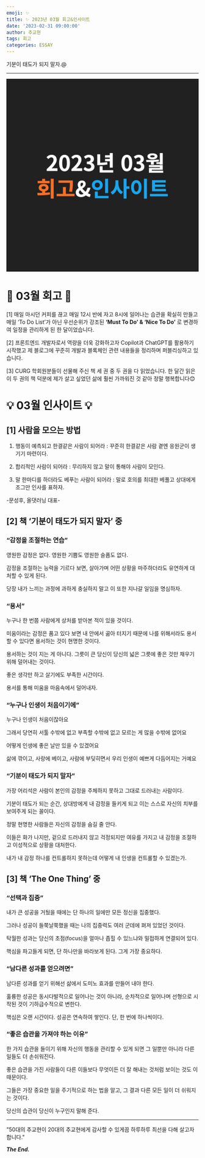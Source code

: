 ```yaml
---
emoji: ✨
title: ✨ 2023년 03월 회고&인사이트
date: '2023-02-31 09:00:00'
author: 추교현
tags: 회고
categories: ESSAY
---
```


기분이 태도가 되지 말자.@

---

![23.03.jpg](23.03.jpg)

# 🔎 03월 회고 🔎

[1] 매일 마시던 커피를 끊고 매일 12시 반에 자고 8시에 일어나는 습관을 확실히 만들고 매일 ‘To Do List’가 아닌 우선순위가 강조된 **‘Must To Do’ & ‘Nice To Do’** 로 변경하여 일정을 관리하게 된 한 달이었습니다.

[2] 프론트엔드 개발자로서 역량을 더욱 강화하고자 Copilot과 ChatGPT를 활용하기 시작했고 제 블로그에 꾸준히 개발과 블록체인 관련 내용들을 정리하며 퍼블리싱하고 있습니다.

[3] CURG 학회원분들이 선물해 주신 책 세 권 중 두 권을 다 읽었습니다. 한 달간 읽은 이 두 권의 책 덕분에 제가 살고 싶었던 삶에 훨씬 가까워진 것 같아 정말 행복합니다😊

# 💡 03월 인사이트 💡

## [1] 사람을 모으는 방법

1. 행동이 예측되고 한결같은 사람이 되어라
   : 꾸준히 한결같은 사람 곁엔 응원군이 생기기 마련이다.

2. 합리적인 사람이 되어라
   : 무리하지 않고 말이 통해야 사람이 모인다.

3. 말 한마디를 하더라도 베푸는 사람이 되어라
   : 말로 호의를 최대한 베풀고 상대에게 조그만 인사를 표하자.

-문성후, 올댓러닝 대표-

## [2] 책 ‘기분이 태도가 되지 말자’ 중

### “감정을 조절하는 연습”

영원한 감정은 없다. 영원한 기쁨도 영원한 슬픔도 없다.

감정을 조절하는 능력을 기르다 보면, 살아가며 어떤 상황을 마주하더라도 유연하게 대처할 수 있게 된다.

당장 내가 느끼는 과정에 과하게 충실하지 말고 이 또한 지나갈 일임을 명심하자.

### “용서”

누구나 한 번쯤 사람에게 상처를 받아본 적이 있을 것이다.

미움이라는 감정은 품고 있다 보면 내 안에서 곪아 터지기 때문에 나를 위해서라도 용서할 수 있다면 용서하는 것이 현명한 것이다.

용서하는 것이 지는 게 아니다. 그릇이 큰 당신이 당신의 넓은 그릇에 좋은 것만 채우기 위해 덜어내는 것이다.

좋은 생각만 하고 살기에도 부족한 시간이다.

용서를 통해 미움을 마음속에서 덜어내자.

### “누구나 인생이 처음이기에”

누구나 인생이 처음이잖아요

그래서 당연히 서툴 수밖에 없고 부족할 수밖에 없고 모르는 게 많을 수밖에 없어요

어떻게 인생에 좋은 날만 있을 수 있겠어요

삶에 깎이고, 사랑에 베이고, 사람에 부딪히면서 우리 인생이 예쁘게 다듬어지는 거예요

### “기분이 태도가 되지 말자”

가장 어리석은 사람이 본인의 감정을 주체하지 못하고 그대로 드러내는 사람이다.

기분이 태도가 되는 순간, 상대방에게 내 감정을 들키게 되고 이는 스스로 자신의 치부를 보여주게 되는 꼴이다.

정말 현명한 사람들은 자신의 감정을 숨길 줄 안다.

이들은 화가 나지만, 겉으로 드러내지 않고 걱정되지만 여유를 가지고 내 감정을 조절하고 이성적으로 상황을 대처한다.

내가 내 감정 하나를 컨트롤하지 못하는데 어떻게 내 인생을 컨트롤할 수 있겠는가.

## [3] 책 ‘The One Thing’ 중

### “선택과 집중”

내가 큰 성공을 거뒀을 때에는 단 하나의 일에만 모든 정신을 집중했다.

그러나 성공이 들쭉날쭉했을 때는 나의 집중력도 여러 군데에 펴져 있었던 것이다.

탁월한 성과는 당신의 초점(focus)을 얼마나 좁힐 수 있느냐와 밀접하게 연결되어 있다.

핵심을 파고들게 되면, 단 하나만을 바라보게 된다. 그게 가장 중요하다.

### “남다른 성과를 얻으려면”

남다른 성과를 얻기 위해선 삶에서 도미노 효과를 만들어 내야 한다.

훌륭한 성공은 동시다발적으로 일어나는 것이 아니라, 순차적으로 일어나며 선형으로 시작된 것이
기하급수적으로 변한다.

핵심은 오랜 시간이다. 성공은 연속하여 쌓인다. 단, 한 번에 하나씩이다.

### “좋은 습관을 가져야 하는 이유”

한 가지 습관을 들이기 위해 자신의 행동을 관리할 수 있게 되면 그 일뿐만 아니라 다른 일들도 더 손쉬워진다.

좋은 습관을 가진 사람들이 다른 이들보다 무엇이든 더 잘 해내는 것처럼 보이는 것도 이 때문이다.

그들은 가장 중요한 일을 주기적으로 하는 법을 알고, 그 결과 다른 모든 일이 더 쉬워지는 것이다.

당신의 습관이 당신이 누구인지 말해 준다.

---

"50대의 추교현이 20대의 추교현에게 감사할 수 있게끔 하루하루 최선을 다해 살고자 합니다."

**_The End._**
